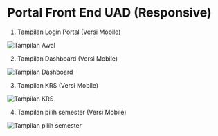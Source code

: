 # Portal Front End UAD (Responsive)
1. Tampilan Login Portal (Versi Mobile)

![Tampilan Awal](https://i.ibb.co/2Zq88rn/1-guys.gif)

2. Tampilan Dashboard (Versi Mobile)

![Tampilan Dashboard](https://i.ibb.co/Z1vKyr5/2-guys.gif)

3. Tampilan KRS (Versi Mobile)

![Tampilan KRS](https://i.ibb.co/74cPqgM/3-guys.gif)

4. Tampilan pilih semester (Versi Mobile)

![Tampilan pilih semester](https://i.ibb.co/RyYqSWh/4-guys.gif)
